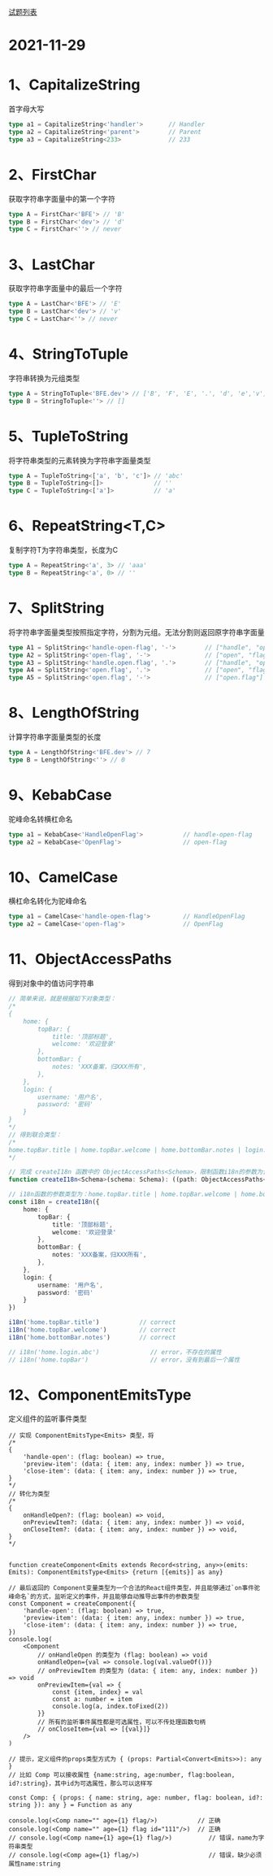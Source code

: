 <!--
 * @Description: 
 * @Author: changqing
 * @Date: 2021-12-01 13:24:48
 * @LastEditTime: 2021-12-06 16:53:17
 * @LastEditors: changqing
 * @Usage: 
-->
 [试题列表](https://www.wolai.com/aE1oVmBGkgqPhzQcwmRuJU)

 # 2021-11-29

# 1、CapitalizeString

首字母大写

```TypeScript
type a1 = CapitalizeString<'handler'>       // Handler
type a2 = CapitalizeString<'parent'>        // Parent
type a3 = CapitalizeString<233>             // 233
```


# 2、FirstChar

获取字符串字面量中的第一个字符

```TypeScript
type A = FirstChar<'BFE'> // 'B'
type B = FirstChar<'dev'> // 'd'
type C = FirstChar<''> // never
```


# 3、LastChar

获取字符串字面量中的最后一个字符

```TypeScript
type A = LastChar<'BFE'> // 'E'
type B = LastChar<'dev'> // 'v'
type C = LastChar<''> // never
```


# 4、StringToTuple

字符串转换为元组类型

```TypeScript
type A = StringToTuple<'BFE.dev'> // ['B', 'F', 'E', '.', 'd', 'e','v']
type B = StringToTuple<''> // []
```


# 5、TupleToString

将字符串类型的元素转换为字符串字面量类型

```TypeScript
type A = TupleToString<['a', 'b', 'c']> // 'abc'
type B = TupleToString<[]>              // ''
type C = TupleToString<['a']>           // 'a'
```


# 6、RepeatString<T,C>

复制字符T为字符串类型，长度为C

```TypeScript
type A = RepeatString<'a', 3> // 'aaa'
type B = RepeatString<'a', 0> // ''
```


# 7、SplitString

将字符串字面量类型按照指定字符，分割为元组。无法分割则返回原字符串字面量

```TypeScript
type A1 = SplitString<'handle-open-flag', '-'>        // ["handle", "open", "flag"]
type A2 = SplitString<'open-flag', '-'>               // ["open", "flag"]
type A3 = SplitString<'handle.open.flag', '.'>        // ["handle", "open", "flag"]
type A4 = SplitString<'open.flag', '.'>               // ["open", "flag"]
type A5 = SplitString<'open.flag', '-'>               // ["open.flag"]
```


# 8、LengthOfString

计算字符串字面量类型的长度

```TypeScript
type A = LengthOfString<'BFE.dev'> // 7
type B = LengthOfString<''> // 0
```


# 9、KebabCase

驼峰命名转横杠命名

```TypeScript
type a1 = KebabCase<'HandleOpenFlag'>           // handle-open-flag
type a2 = KebabCase<'OpenFlag'>                 // open-flag
```


# 10、CamelCase

横杠命名转化为驼峰命名

```TypeScript
type a1 = CamelCase<'handle-open-flag'>         // HandleOpenFlag
type a2 = CamelCase<'open-flag'>                // OpenFlag
```


# 11、ObjectAccessPaths

得到对象中的值访问字符串

```TypeScript
// 简单来说，就是根据如下对象类型：
/*
{
    home: {
        topBar: {
            title: '顶部标题',
            welcome: '欢迎登录'
        },
        bottomBar: {
            notes: 'XXX备案，归XXX所有',
        },
    },
    login: {
        username: '用户名',
        password: '密码'
    }
}
*/
// 得到联合类型：
/*
home.topBar.title | home.topBar.welcome | home.bottomBar.notes | login.username | login.password
*/

// 完成 createI18n 函数中的 ObjectAccessPaths<Schema>，限制函数i18n的参数为合法的属性访问字符串
function createI18n<Schema>(schema: Schema): ((path: ObjectAccessPaths<Schema>) => string) {return [{schema}] as any}

// i18n函数的参数类型为：home.topBar.title | home.topBar.welcome | home.bottomBar.notes | login.username | login.password
const i18n = createI18n({
    home: {
        topBar: {
            title: '顶部标题',
            welcome: '欢迎登录'
        },
        bottomBar: {
            notes: 'XXX备案，归XXX所有',
        },
    },
    login: {
        username: '用户名',
        password: '密码'
    }
})

i18n('home.topBar.title')           // correct
i18n('home.topBar.welcome')         // correct
i18n('home.bottomBar.notes')        // correct

// i18n('home.login.abc')              // error，不存在的属性
// i18n('home.topBar')                 // error，没有到最后一个属性
```


# 12、ComponentEmitsType

定义组件的监听事件类型

```tsx
// 实现 ComponentEmitsType<Emits> 类型，将
/*
{
    'handle-open': (flag: boolean) => true,
    'preview-item': (data: { item: any, index: number }) => true,
    'close-item': (data: { item: any, index: number }) => true,
}
*/
// 转化为类型
/*
{
    onHandleOpen?: (flag: boolean) => void,
    onPreviewItem?: (data: { item: any, index: number }) => void,
    onCloseItem?: (data: { item: any, index: number }) => void,
}
*/


function createComponent<Emits extends Record<string, any>>(emits: Emits): ComponentEmitsType<Emits> {return [{emits}] as any}

// 最后返回的 Component变量类型为一个合法的React组件类型，并且能够通过`on事件驼峰命名`的方式，监听定义的事件，并且能够自动推导出事件的参数类型
const Component = createComponent({
    'handle-open': (flag: boolean) => true,
    'preview-item': (data: { item: any, index: number }) => true,
    'close-item': (data: { item: any, index: number }) => true,
})
console.log(
    <Component
        // onHandleOpen 的类型为 (flag: boolean) => void
        onHandleOpen={val => console.log(val.valueOf())}
        // onPreviewItem 的类型为 (data: { item: any, index: number }) => void
        onPreviewItem={val => {
            const {item, index} = val
            const a: number = item
            console.log(a, index.toFixed(2))
        }}
        // 所有的监听事件属性都是可选属性，可以不传处理函数句柄
        // onCloseItem={val => [{val}]}
    />
)

// 提示，定义组件的props类型方式为 { (props: Partial<Convert<Emits>>): any }
// 比如 Comp 可以接收属性 {name:string, age:number, flag:boolean, id?:string}，其中id为可选属性，那么可以这样写

const Comp: { (props: { name: string, age: number, flag: boolean, id?: string }): any } = Function as any

console.log(<Comp name="" age={1} flag/>)           // 正确
console.log(<Comp name="" age={1} flag id="111"/>)  // 正确
// console.log(<Comp name={1} age={1} flag/>)          // 错误，name为字符串类型
// console.log(<Comp age={1} flag/>)                   // 错误，缺少必须属性name:string
```